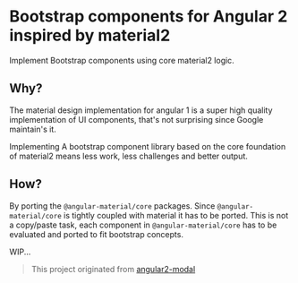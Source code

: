 # Bootstrap components for Angular 2 inspired by material2

Implement Bootstrap components using core material2 logic.

## Why?
The material design implementation for angular 1 is a super high quality 
implementation of UI components, that's not surprising since Google
maintain's it.

Implementing A bootstrap component library based on the core foundation
of material2 means less work, less challenges and better output.

## How?
By porting the `@angular-material/core` packages.
Since `@angular-material/core` is tightly coupled with material it has
to be ported.
This is not a copy/paste task, each component in `@angular-material/core` 
has to be evaluated and ported to fit bootstrap concepts.

WIP...

> This project originated from [angular2-modal](https://github.com/shlomiassaf/angular2-modal)